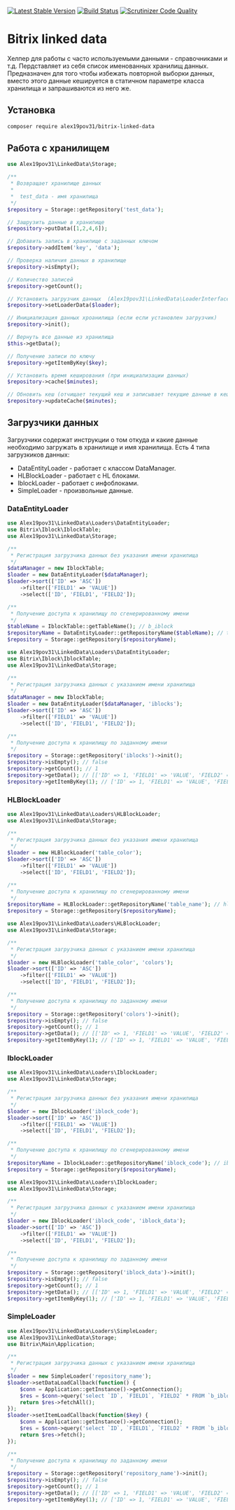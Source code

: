 [![Latest Stable Version](https://poser.pugx.org/alex19pov31/alex19pov31/bitrix-linked-data/v/stable)](https://packagist.org/packages/alex19pov31/alex19pov31/bitrix-linked-data) [![Build Status](https://travis-ci.org/alex19pov31/bitrix-linked-data.svg?branch=master)](https://travis-ci.org/alex19pov31/bitrix-linked-data) [![Scrutinizer Code Quality](https://scrutinizer-ci.com/g/alex19pov31/bitrix-linked-data/badges/quality-score.png?b=master)](https://scrutinizer-ci.com/g/alex19pov31/bitrix-linked-data/?branch=master)

# Bitrix linked data

Хелпер для работы с часто используемыми данными - справочниками и т.д. Пердставляет из себя список именованных хранилищ данных. Предназначен для того чтобы избежать повторной выборки данных, вместо этого данные кешируется в статичном параметре класса хранилища и запрашиваются из него же.

## Установка

```bash
composer require alex19pov31/bitrix-linked-data
```

## Работа с хранилищем

```php
use Alex19pov31\LinkedData\Storage;

/**
 * Возвращает хранилище данных
 * 
 *  test_data - имя хранилища
 */
$repository = Storage::getRepository('test_data');

// Зашрузить данные в хранилище
$repository->putData([1,2,4,6]);

// Добавить запись в хранилище с заданных ключом
$repository->addItem('key', 'data');

// Проверка наличия данных в хранилище
$repository->isEmpty();

// Количество записей
$repository->getCount();

// Установить загрузчик данных  (Alex19pov31\LinkedData\LoaderInterface)
$repository->setLoaderData($loader);

// Инициализация данных хроанилища (если если установлен загрузчик)
$repository->init();

// Вернуть все данные из хранилища
$this->getData();

// Получение записи по ключу
$repository->getItemByKey($key);

// Установить время кеширования (при инициализации данных)
$repository->cache($minutes);

// Обновить кеш (отчищает текущий кеш и записывает текущие данные в кеш)
$repository->updateCache($minutes);
```

## Загрузчики данных

Загрузчики содержат инструкции о том откуда и какие данные необходимо загружать в хранилище и имя хранилища. Есть 4 типа загрузкиков данных:

* DataEntityLoader - работает с классом DataManager.
* HLBlockLoader - работает с HL блоками.
* IblockLoader - работает с инфоблоками.
* SimpleLoader - произвольные данные.

### DataEntityLoader

```php
use Alex19pov31\LinkedData\Loaders\DataEntityLoader;
use Bitrix\Iblock\IblockTable;
use Alex19pov31\LinkedData\Storage;

/**
 * Регистрация загрузчика данных без указания имени хранилища
 */
$dataManager = new IblockTable;
$loader = new DataEntityLoader($dataManager);
$loader->sort(['ID' => 'ASC'])
    ->filter(['FIELD1' => 'VALUE'])
    ->select(['ID', 'FIELD1', 'FIELD2']);

/**
 * Получение доступа к хранилищу по сгенерированному имени
 */
$tableName = IblockTable::getTableName(); // b_iblock
$repositoryName = DataEntityLoader::getRepositoryName($tableName); // table_b_iblock
$repository = Storage::getRepository($repositoryName);
```


```php
use Alex19pov31\LinkedData\Loaders\DataEntityLoader;
use Bitrix\Iblock\IblockTable;
use Alex19pov31\LinkedData\Storage;

/**
 * Регистрация загрузчика данных с указанием имени хранилища
 */
$dataManager = new IblockTable;
$loader = new DataEntityLoader($dataManager, 'iblocks');
$loader->sort(['ID' => 'ASC'])
    ->filter(['FIELD1' => 'VALUE'])
    ->select(['ID', 'FIELD1', 'FIELD2']);

/**
 * Получение доступа к хранилищу по заданному имени
 */
$repository = Storage::getRepository('iblocks')->init();
$repository->isEmpty(); // false
$repository->getCount(); // 1
$repository->getData(); // [['ID' => 1, 'FIELD1' => 'VALUE', 'FIELD2' => '']]
$repository->getItemByKey(1); // ['ID' => 1, 'FIELD1' => 'VALUE', 'FIELD2' => '']
```

### HLBlockLoader

```php
use Alex19pov31\LinkedData\Loaders\HLBlockLoader;
use Alex19pov31\LinkedData\Storage;

/**
 * Регистрация загрузчика данных без указания имени хранилища
 */
$loader = new HLBlockLoader('table_color');
$loader->sort(['ID' => 'ASC'])
    ->filter(['FIELD1' => 'VALUE'])
    ->select(['ID', 'FIELD1', 'FIELD2']);

/**
 * Получение доступа к хранилищу по сгенерированному имени
 */
$repositoryName = HLBlockLoader::getRepositoryName('table_name'); // hl_table_color
$repository = Storage::getRepository($repositoryName);
```

```php
use Alex19pov31\LinkedData\Loaders\HLBlockLoader;
use Alex19pov31\LinkedData\Storage;

/**
 * Регистрация загрузчика данных с указанием имени хранилища
 */
$loader = new HLBlockLoader('table_color', 'colors');
$loader->sort(['ID' => 'ASC'])
    ->filter(['FIELD1' => 'VALUE'])
    ->select(['ID', 'FIELD1', 'FIELD2']);

/**
 * Получение доступа к хранилищу по заданному имени
 */
$repository = Storage::getRepository('colors')->init();
$repository->isEmpty(); // false
$repository->getCount(); // 1
$repository->getData(); // [['ID' => 1, 'FIELD1' => 'VALUE', 'FIELD2' => '']]
$repository->getItemByKey(1); // ['ID' => 1, 'FIELD1' => 'VALUE', 'FIELD2' => '']
```

### IblockLoader

```php
use Alex19pov31\LinkedData\Loaders\IblockLoader;
use Alex19pov31\LinkedData\Storage;

/**
 * Регистрация загрузчика данных без указания имени хранилища
 */
$loader = new IblockLoader('iblock_code');
$loader->sort(['ID' => 'ASC'])
    ->filter(['FIELD1' => 'VALUE'])
    ->select(['ID', 'FIELD1', 'FIELD2']);

/**
 * Получение доступа к хранилищу по сгенерированному имени
 */
$repositoryName = IblockLoader::getRepositoryName('iblock_code'); // iblock_iblock_code
$repository = Storage::getRepository($repositoryName);
```

```php
use Alex19pov31\LinkedData\Loaders\IblockLoader;
use Alex19pov31\LinkedData\Storage;

/**
 * Регистрация загрузчика данных с указанием имени хранилища
 */
$loader = new IblockLoader('iblock_code', 'iblock_data');
$loader->sort(['ID' => 'ASC'])
    ->filter(['FIELD1' => 'VALUE'])
    ->select(['ID', 'FIELD1', 'FIELD2']);

/**
 * Получение доступа к хранилищу по заданному имени
 */
$repository = Storage::getRepository('iblock_data')->init();
$repository->isEmpty(); // false
$repository->getCount(); // 1
$repository->getData(); // [['ID' => 1, 'FIELD1' => 'VALUE', 'FIELD2' => '']]
$repository->getItemByKey(1); // ['ID' => 1, 'FIELD1' => 'VALUE', 'FIELD2' => '']
```

### SimpleLoader

```php
use Alex19pov31\LinkedData\Loaders\SimpleLoader;
use Alex19pov31\LinkedData\Storage;
use Bitrix\Main\Application;

/**
 * Регистрация загрузчика данных с указанием имени хранилища
 */
$loader = new SimpleLoader('repository_name');
$loader->setDataLoadCallback(function() {
    $conn = Application::getInstance()->getConnection();
    $res = $conn->query('select `ID`, `FIELD1`, `FIELD2` * FROM `b_iblock`')
    return $res->fetchAll();
});
$loader->setItemLoadCallback(function($key) {
    $conn = Application::getInstance()->getConnection();
    $res = $conn->query('select `ID`, `FIELD1`, `FIELD2` * FROM `b_iblock` WHERE `ID` = '.$key)
    return $res->fetch();
});

/**
 * Получение доступа к хранилищу по заданному имени
 */
$repository = Storage::getRepository('repository_name')->init();
$repository->isEmpty(); // false
$repository->getCount(); // 1
$repository->getData(); // [['ID' => 1, 'FIELD1' => 'VALUE', 'FIELD2' => '']]
$repository->getItemByKey(1); // ['ID' => 1, 'FIELD1' => 'VALUE', 'FIELD2' => '']
```